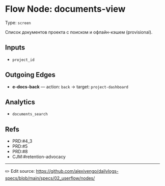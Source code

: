# Flow Node: documents-view

Type: `screen`

Список документов проекта с поиском и офлайн-кэшем (provisional).

## Inputs
- `project_id`


## Outgoing Edges
- **e-docs-back** — action: `back` → target: `project-dashboard`

## Analytics
- `documents_search`

## Refs
- PRD:#4_3
- PRD:#5
- PRD:#8
- CJM:#retention-advocacy

---
✏️ Edit source: https://github.com/alexivengo/dailylogs-specs/blob/main/specs/02_userflow/nodes/